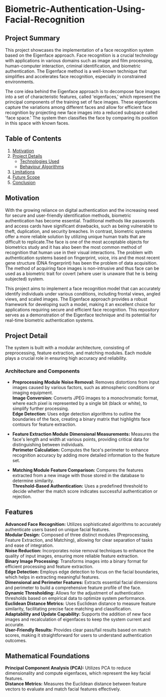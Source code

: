 # Biometric-Authentication-Using-Facial-Recognition
## Project Summary
This project showcases the implementation of a face recognition system based on the Eigenface approach. Face recognition is a crucial technology with applications in various domains such as image and film processing, human-computer interaction, criminal identification, and biometric authentication. The Eigenface method is a well-known technique that simplifies and accelerates face recognition, especially in constrained environments.

The core idea behind the Eigenface approach is to decompose face images into a set of characteristic features, called 'eigenfaces,' which represent the principal components of the training set of face images. These eigenfaces capture the variations among different faces and allow for efficient face recognition by projecting new face images into a reduced subspace called 'face space.' The system then classifies the face by comparing its position in this space with known faces.

## Table of Contents
1. [Motivation](#motivation)
2. [Project Details](#project-details)
   - [Technologies Used](#technologies-used)
   - [Behaviour Algorithms](#behaviour-algorithms)
3. [Limitations](#limitations)
4. [Future Scope](#future-scope)
5. [Conclusion](#conclusion)

## Motivation
With the growing reliance on digital authentication and the increasing need for secure and user-friendly identification methods, biometric authentication has become essential. Traditional methods like passwords and access cards have significant drawbacks, such as being vulnerable to theft, duplication, and security breaches. In contrast, biometric systems offer a more reliable solution by utilizing unique human traits that are difficult to replicate.The face is one of the most acceptable objects for biometrics study and it has also been
the most common method of recognition that human use in their visual interactions. The problem with authentication systems based on fingerprint, voice, iris and the most recent
gene structure (DNA fingerprint) has been the problem of data acquisition. The method of acquiring face images is non-intrusive and thus face can be used as a biometric trait for
covert (where user is unaware that he is being subjected) system.

This project aims to implement a face recognition model that can accurately identify individuals under various conditions, including frontal views, angled views, and scaled images. The Eigenface approach provides a robust framework for developing such a model, making it an excellent choice for applications requiring secure and efficient face recognition. This repository serves as a demonstration of the Eigenface technique and its potential for real-time biometric authentication systems.

## Project Detail
The system is built with a modular architecture, consisting of preprocessing, feature extraction, and matching modules. Each module plays a crucial role in ensuring high accuracy and reliability.

### Architecture and Components
- **Preprocessing Module**
**Noise Removal:** Removes distortions from input images caused by various factors, such as atmospheric conditions or imaging equipment.<br />
**Image Conversion:** Converts JPEG images to a monochromatic format, where each pixel is represented by a single bit (black or white), to simplify further processing.<br />
**Edge Detection:** Uses edge detection algorithms to outline the boundaries of the face, creating a binary matrix that highlights face contours for feature extraction.

- **Feature Extraction Module**
**Dimensional Measurements:** Measures the face's length and width at various points, providing critical data for distinguishing between individuals.<br />
**Perimeter Calculation:** Computes the face's perimeter to enhance recognition accuracy by adding more detailed information to the feature set.
  
- **Matching Module**
**Feature Comparison:** Compares the features extracted from a new image with those stored in the database to determine similarity.<br />
**Threshold-Based Authentication:** Uses a predefined threshold to decide whether the match score indicates successful authentication or rejection.
  
## Features
**Advanced Face Recognition:** Utilizes sophisticated algorithms to accurately authenticate users based on unique facial features.<br />
**Modular Design:** Composed of three distinct modules (Preprocessing, Feature Extraction, and Matching), allowing for clear separation of tasks and ease of integration.<br />
**Noise Reduction:** Incorporates noise removal techniques to enhance the quality of input images, ensuring more reliable feature extraction.<br />
**Binary Image Processing:** Transforms images into a binary format for efficient processing and feature extraction.<br />
**Edge Detection:** Employs edge detection to focus on the facial boundaries, which helps in extracting meaningful features.<br />
**Dimensional and Perimeter Features:** Extracts essential facial dimensions and perimeter to build a comprehensive feature profile of the face.<br />
**Dynamic Thresholding:** Allows for the adjustment of authentication thresholds based on empirical data to optimize system performance.<br />
**Euclidean Distance Metrics:** Uses Euclidean distance to measure feature similarity, facilitating precise face matching and classification.<br />
**Adaptability and Update Capability:** Supports the addition of new face images and recalculation of eigenfaces to keep the system current and accurate.<br />
**User-Friendly Results:** Provides clear pass/fail results based on match scores, making it straightforward for users to understand authentication outcomes.

## Mathematical Foundations
**Principal Component Analysis (PCA):** Utilizes PCA to reduce dimensionality and compute eigenfaces, which represent the key facial features.<br />
**Distance Metrics:** Measures the Euclidean distance between feature vectors to evaluate and match facial features effectively.

